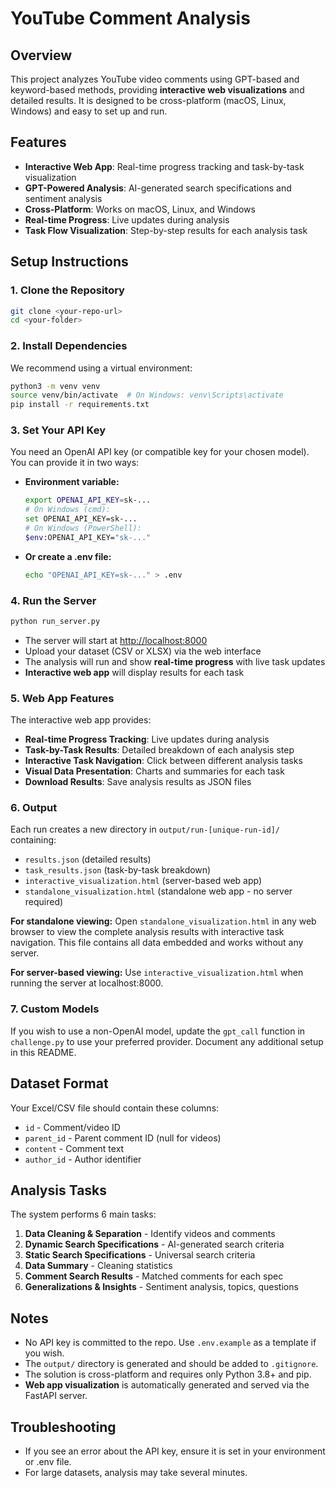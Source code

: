 # YouTube Comment Analysis 

## Overview

This project analyzes YouTube video comments using GPT-based and keyword-based methods, providing **interactive web visualizations** and detailed results. It is designed to be cross-platform (macOS, Linux, Windows) and easy to set up and run.

## Features

- **Interactive Web App**: Real-time progress tracking and task-by-task visualization
- **GPT-Powered Analysis**: AI-generated search specifications and sentiment analysis
- **Cross-Platform**: Works on macOS, Linux, and Windows
- **Real-time Progress**: Live updates during analysis
- **Task Flow Visualization**: Step-by-step results for each analysis task

## Setup Instructions

### 1. Clone the Repository
```bash
git clone <your-repo-url>
cd <your-folder>
```

### 2. Install Dependencies

We recommend using a virtual environment:
```bash
python3 -m venv venv
source venv/bin/activate  # On Windows: venv\Scripts\activate
pip install -r requirements.txt
```

### 3. Set Your API Key

You need an OpenAI API key (or compatible key for your chosen model). You can provide it in two ways:

- **Environment variable:**
  ```bash
  export OPENAI_API_KEY=sk-...
  # On Windows (cmd):
  set OPENAI_API_KEY=sk-...
  # On Windows (PowerShell):
  $env:OPENAI_API_KEY="sk-..."
  ```
- **Or create a .env file:**
  ```bash
  echo "OPENAI_API_KEY=sk-..." > .env
  ```

### 4. Run the Server

```bash
python run_server.py
```

- The server will start at [http://localhost:8000](http://localhost:8000)
- Upload your dataset (CSV or XLSX) via the web interface
- The analysis will run and show **real-time progress** with live task updates
- **Interactive web app** will display results for each task

### 5. Web App Features

The interactive web app provides:
- **Real-time Progress Tracking**: Live updates during analysis
- **Task-by-Task Results**: Detailed breakdown of each analysis step
- **Interactive Task Navigation**: Click between different analysis tasks
- **Visual Data Presentation**: Charts and summaries for each task
- **Download Results**: Save analysis results as JSON files

### 6. Output

Each run creates a new directory in `output/run-[unique-run-id]/` containing:
- `results.json` (detailed results)
- `task_results.json` (task-by-task breakdown)
- `interactive_visualization.html` (server-based web app)
- `standalone_visualization.html` (standalone web app - no server required)

**For standalone viewing:** Open `standalone_visualization.html` in any web browser to view the complete analysis results with interactive task navigation. This file contains all data embedded and works without any server.

**For server-based viewing:** Use `interactive_visualization.html` when running the server at localhost:8000.

### 7. Custom Models

If you wish to use a non-OpenAI model, update the `gpt_call` function in `challenge.py` to use your preferred provider. Document any additional setup in this README.

## Dataset Format

Your Excel/CSV file should contain these columns:
- `id` - Comment/video ID
- `parent_id` - Parent comment ID (null for videos)
- `content` - Comment text
- `author_id` - Author identifier

## Analysis Tasks

The system performs 6 main tasks:
1. **Data Cleaning & Separation** - Identify videos and comments
2. **Dynamic Search Specifications** - AI-generated search criteria
3. **Static Search Specifications** - Universal search criteria
4. **Data Summary** - Cleaning statistics
5. **Comment Search Results** - Matched comments for each spec
6. **Generalizations & Insights** - Sentiment analysis, topics, questions

## Notes
- No API key is committed to the repo. Use `.env.example` as a template if you wish.
- The `output/` directory is generated and should be added to `.gitignore`.
- The solution is cross-platform and requires only Python 3.8+ and pip.
- **Web app visualization** is automatically generated and served via the FastAPI server.

## Troubleshooting
- If you see an error about the API key, ensure it is set in your environment or .env file.
- For large datasets, analysis may take several minutes.

